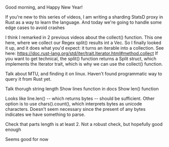 Good morning, and Happy New Year!

If you're new to this series of videos, I am writing a sharding StatsD proxy in Rust as a way to learn the language. And today we're going to handle some edge cases to avoid crashes

I think I remarked in 2 previous videos about the collect() function. This one here, where we collect our Regex split() results int a Vec. So I finally looked it up, and it does what you'd expect: it turns an iterable into a collection. See here: https://doc.rust-lang.org/std/iter/trait.Iterator.html#method.collect If you want to get technical, the split() function returns a Split struct, which implements the Iterator trait, which is why we can use the collect() function.

Talk about MTU, and finding it on linux. Haven't found programmatic way to query it from Rust yet.

Talk thorugh string length
Show lines function in docs
Show len() function

Looks like line.len() -- which returns bytes -- should be sufficient. Other option is to use chars().count(), which interprets bytes as unicode characters. Doesn't seem necessary since the present of any bytes indicates we have something to parse.

Check that parts length is at least 2. Not a robust check, but hopefully good enough

Seems good for now
